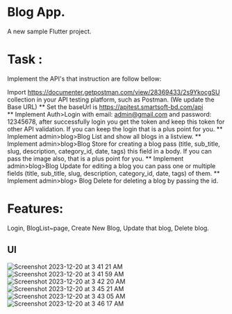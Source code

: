 # Blog App.

A new sample Flutter project.

# Task : 

Implement the API's that instruction are follow bellow:

Import  https://documenter.getpostman.com/view/28369433/2s9YkocgSU  collection in your API testing platform, such as Postman.  (We update the Base URL)
** Set the baseUrl is https://apitest.smartsoft-bd.com/api            
** Implement Auth>Login with email: admin@gmail.com and password: 12345678, after successfully login you get the token and keep this token for other API validation. If you can keep the login that is a plus point for you.
** Implement admin>blog>Blog List and show all blogs in a listview.
** Implement admin>blog>Blog Store for creating a blog pass (title, sub_title, slug, description, category_id, date, tags) this field in a body. If you can pass the image also, that is a plus point for you.
** Implement admin>blog>Blog Update for editing a blog you can pass one or multiple fields (title, sub_title, slug, description, category_id, date, tags) of them.
** Implement admin>blog> Blog Delete for deleting a blog by passing the id.





# Features:
Login, BlogList~page, Create New Blog, Update that blog, Delete blog.


## UI
![Screenshot 2023-12-20 at 3 41 21 AM](https://github.com/majharul-islam181/task_blogApp/assets/86792533/78b53874-8579-4e5d-bfcc-1166269cd83f)
![Screenshot 2023-12-20 at 3 41 59 AM](https://github.com/majharul-islam181/task_blogApp/assets/86792533/43f6f1eb-4975-4488-a145-ed96cb2cbf33)
![Screenshot 2023-12-20 at 3 42 20 AM](https://github.com/majharul-islam181/task_blogApp/assets/86792533/157f1882-566e-40f1-89d8-c9731243c82d)
![Screenshot 2023-12-20 at 3 45 21 AM](https://github.com/majharul-islam181/task_blogApp/assets/86792533/84a37f2e-6f73-4172-83e0-86faf8b27d7a)
![Screenshot 2023-12-20 at 3 43 05 AM](https://github.com/majharul-islam181/task_blogApp/assets/86792533/a96783cf-be42-4c1d-aef6-4f15b7c1b8df)
![Screenshot 2023-12-20 at 3 46 17 AM](https://github.com/majharul-islam181/task_blogApp/assets/86792533/cb56bbe8-3e24-49be-9ce7-992e31e3e0e3)
